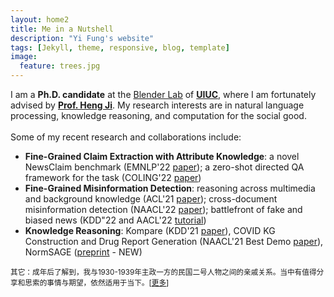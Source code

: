 ```yaml
---
layout: home2
title: Me in a Nutshell
description: "Yi Fung's website"
tags: [Jekyll, theme, responsive, blog, template]
image:
  feature: trees.jpg
---
```


I am a <b>Ph.D. candidate</b> at the <a href="https://blender.cs.illinois.edu/" target="_blank">Blender Lab</a> of <a href="https://cs.illinois.edu/" target="_blank"><b>UIUC</b></a>, where I am fortunately advised by <a href="https://blender.cs.illinois.edu/hengji.html" target="_blank"><b>Prof. Heng Ji</b></a>. My research interests are in natural language processing, knowledge reasoning, and computation for the social good.
<br/><br/>
Some of my recent research and collaborations include:
* <b>Fine-Grained Claim Extraction with Attribute Knowledge</b>: a novel NewsClaim benchmark (EMNLP'22 <a href="https://arxiv.org/abs/2112.08544" target="_blank">paper</a>); a zero-shot directed QA framework for the task (COLING'22 <a href="https://blender.cs.illinois.edu/paper/claimqa2022.pdf" target="_blank">paper</a>)
* <b>Fine-Grained Misinformation Detection</b>: reasoning across multimedia and background knowledge (ACL'21 <a href="http://scholar.google.es/citations?user=eUae2K0AAAAJ" target="_blank">paper</a>); cross-document misinformation detection (NAACL'22 <a href="https://aclanthology.org/2022.naacl-main.40/" target="_blank">paper</a>); battlefront of fake and biased news (KDD"22 and AACL'22 <a href="https://dl.acm.org/doi/abs/10.1145/3534678.3542615" target="_blank">tutorial</a>)
* <b>Knowledge Reasoning</b>: Kompare (KDD'21 <a href="https://dl.acm.org/doi/abs/10.1145/3447548.3467128" target="_blank">paper</a>), COVID KG Construction and Drug Report Generation (NAACL'21 Best Demo <a href="https://aclanthology.org/2021.naacl-demos.8/" target="_blank">paper</a>), NormSAGE (<a href="https://arxiv.org/abs/2210.08604" target="_blank">preprint</a> - NEW)

<sub>其它：成年后了解到，我与1930-1939年主政一方的民国二号人物之间的亲戚关系。当中有值得分享和思索的事情与期望，依然适用于当下。[<a href="https://yrf1.github.io/history/" target="_blank">更多</a>]</sub>


